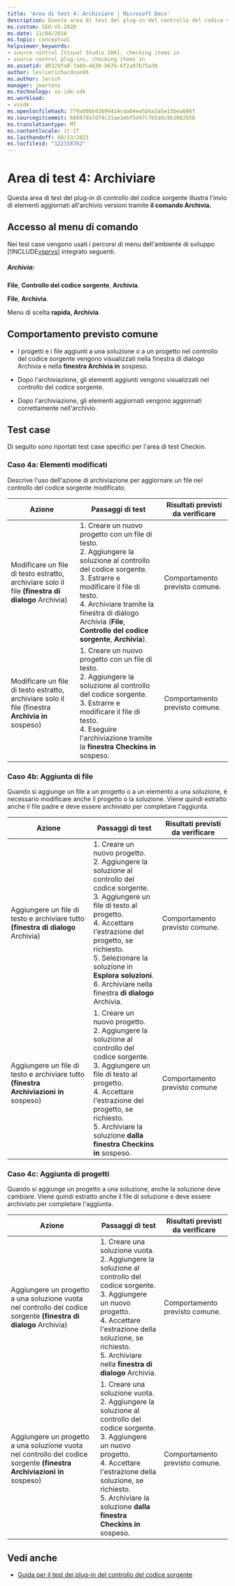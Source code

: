 ```yaml
---
title: 'Area di test 4: Archiviare | Microsoft Docs'
description: Questa area di test del plug-in del controllo del codice sorgente illustra l'invio di elementi aggiornati all'archivio versioni usando il comando Archivia.
ms.custom: SEO-VS-2020
ms.date: 11/04/2016
ms.topic: conceptual
helpviewer_keywords:
- source control [Visual Studio SDK], checking items in
- source control plug-ins, checking items in
ms.assetid: d0329fa8-7a8d-4d30-b67b-6f2a97b75a30
author: leslierichardson95
ms.author: lerich
manager: jmartens
ms.technology: vs-ide-sdk
ms.workload:
- vssdk
ms.openlocfilehash: 779a00bb93899414cda04ea5b6a3a5e15bea686f
ms.sourcegitcommit: 68897da7d74c31ae1ebf5d47c7b5ddc9b108265b
ms.translationtype: MT
ms.contentlocale: it-IT
ms.lasthandoff: 08/13/2021
ms.locfileid: "122158762"
---
```

# <a name="test-area-4-check-in"></a>Area di test 4: Archiviare
Questa area di test del plug-in di controllo del codice sorgente illustra l'invio di elementi aggiornati all'archivio versioni tramite **il comando Archivia.**

## <a name="command-menu-access"></a>Accesso al menu di comando
 Nei test case vengono usati i percorsi di menu dell'ambiente di sviluppo [!INCLUDE[vsprvs](../../code-quality/includes/vsprvs_md.md)] integrato seguenti.

##### <a name="check-in"></a>Archivia:
 **File**, **Controllo del codice sorgente**, **Archivia**.

 **File**, **Archivia**.

 Menu di scelta **rapida, Archivia**.

## <a name="common-expected-behavior"></a>Comportamento previsto comune

- I progetti e i file aggiunti a una  soluzione o a un progetto nel controllo del codice sorgente vengono visualizzati nella finestra di dialogo Archivia e nella **finestra Archivia in** sospeso.

- Dopo l'archiviazione, gli elementi aggiunti vengono visualizzati nel controllo del codice sorgente.

- Dopo l'archiviazione, gli elementi aggiornati vengono aggiornati correttamente nell'archivio.

## <a name="test-cases"></a>Test case
 Di seguito sono riportati test case specifici per l'area di test Checkin.

### <a name="case-4a-modified-items"></a>Caso 4a: Elementi modificati
 Descrive l'uso dell'azione di archiviazione per aggiornare un file nel controllo del codice sorgente modificato.

|Azione|Passaggi di test|Risultati previsti da verificare|
|------------|----------------|--------------------------------|
|Modificare un file di testo estratto, archiviare solo il file **(finestra di dialogo** Archivia)|1. Creare un nuovo progetto con un file di testo.<br />2. Aggiungere la soluzione al controllo del codice sorgente.<br />3. Estrarre e modificare il file di testo.<br />4. Archiviare tramite la finestra di dialogo Archivia (**File**, **Controllo del codice sorgente**, **Archivia**).|Comportamento previsto comune.|
|Modificare un file di testo estratto, archiviare solo il file (finestra **Archivia in** sospeso)|1. Creare un nuovo progetto con un file di testo.<br />2. Aggiungere la soluzione al controllo del codice sorgente.<br />3. Estrarre e modificare il file di testo.<br />4. Eseguire l'archiviazione tramite la **finestra Checkins in** sospeso.|Comportamento previsto comune.|

### <a name="case-4b-adding-files"></a>Caso 4b: Aggiunta di file
 Quando si aggiunge un file a un progetto o a un elemento a una soluzione, è necessario modificare anche il progetto o la soluzione. Viene quindi estratto anche il file padre e deve essere archiviato per completare l'aggiunta.

|Azione|Passaggi di test|Risultati previsti da verificare|
|------------|----------------|--------------------------------|
|Aggiungere un file di testo e archiviare tutto **(finestra di dialogo** Archivia)|1. Creare un nuovo progetto.<br />2. Aggiungere la soluzione al controllo del codice sorgente.<br />3. Aggiungere un file di testo al progetto.<br />4. Accettare l'estrazione del progetto, se richiesto.<br />5. Selezionare la soluzione in **Esplora soluzioni**.<br />6. Archiviare nella finestra **di dialogo** Archivia.|Comportamento previsto comune.|
|Aggiungere un file di testo e archiviare tutto **(finestra Archiviazioni in** sospeso)|1. Creare un nuovo progetto.<br />2. Aggiungere la soluzione al controllo del codice sorgente.<br />3. Aggiungere un file di testo al progetto.<br />4. Accettare l'estrazione del progetto, se richiesto.<br />5. Archiviare la soluzione **dalla finestra Checkins in** sospeso.|Comportamento previsto comune|

### <a name="case-4c-adding-projects"></a>Caso 4c: Aggiunta di progetti
 Quando si aggiunge un progetto a una soluzione, anche la soluzione deve cambiare. Viene quindi estratto anche il file di soluzione e deve essere archiviato per completare l'aggiunta.

|Azione|Passaggi di test|Risultati previsti da verificare|
|------------|----------------|--------------------------------|
|Aggiungere un progetto a una soluzione vuota nel controllo del codice sorgente **(finestra di dialogo** Archivia)|1. Creare una soluzione vuota.<br />2. Aggiungere la soluzione al controllo del codice sorgente.<br />3. Aggiungere un nuovo progetto.<br />4. Accettare l'estrazione della soluzione, se richiesto.<br />5. Archiviare nella **finestra di dialogo** Archivia.|Comportamento previsto comune.|
|Aggiungere un progetto a una soluzione vuota nel controllo del codice sorgente **(finestra Archiviazioni in** sospeso)|1. Creare una soluzione vuota.<br />2. Aggiungere la soluzione al controllo del codice sorgente.<br />3. Aggiungere un nuovo progetto.<br />4. Accettare l'estrazione della soluzione, se richiesto.<br />5. Archiviare la soluzione **dalla finestra Checkins in** sospeso.|Comportamento previsto comune.|

## <a name="see-also"></a>Vedi anche
- [Guida per il test dei plug-in del controllo del codice sorgente](../../extensibility/internals/test-guide-for-source-control-plug-ins.md)

